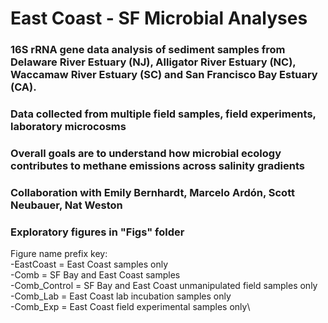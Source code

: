 # East Coast - SF Microbial Analyses

### 16S rRNA gene data analysis of sediment samples from Delaware River Estuary (NJ), Alligator River Estuary (NC), Waccamaw River Estuary (SC) and San Francisco Bay Estuary (CA).
### Data collected from multiple field samples, field experiments, laboratory microcosms
### Overall goals are to understand how microbial ecology contributes to methane emissions across salinity gradients
### Collaboration with Emily Bernhardt, Marcelo Ardón, Scott Neubauer, Nat Weston
### Exploratory figures in "Figs" folder
Figure name prefix key:\
-EastCoast = East Coast samples only\
-Comb = SF Bay and East Coast samples\
-Comb_Control = SF Bay and East Coast unmanipulated field samples only\
-Comb_Lab = East Coast lab incubation samples only\
-Comb_Exp = East Coast field experimental samples only\
